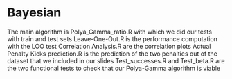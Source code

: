 # Bayesian

The main algorithm is Polya_Gamma_ratio.R with which we did our tests with train and test sets
Leave-One-Out.R is the performance computation with the LOO test
Correlation Analysis.R are the correlation plots
Actual Penalty Kicks prediction.R is the prediction of the two penalties out of the dataset that we included in our slides
Test_successes.R and Test_beta.R are the two functional tests to check that our Polya-Gamma algorithm is viable
